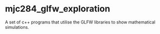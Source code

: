 # mjc284_glfw_exploration
A set of c++ programs that utilise the GLFW libraries to show mathematical simulations.
